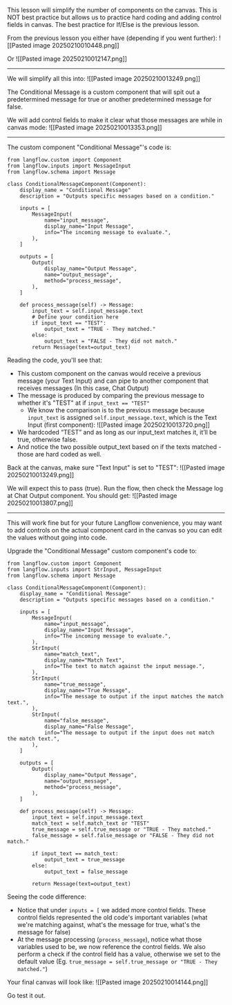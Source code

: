 This lesson will simplify the number of components on the canvas. This is NOT best practice but allows us to practice hard coding and adding control fields in canvas. The best practice for If/Else is the previous lesson.

From the previous lesson you either have (depending if you went further):
![[Pasted image 20250210010448.png]]

Or
![[Pasted image 20250210012147.png]]


---

We will simplify all this into:
![[Pasted image 20250210013249.png]]

The Conditional Message is a custom component that will spit out a predetermined message for true or another  predetermined message for false.

We will add control fields to make it clear what those messages are while in canvas mode:
![[Pasted image 20250210013353.png]]

---

The custom component "Conditional Message"'s code is:
```
from langflow.custom import Component  
from langflow.inputs import MessageInput  
from langflow.schema import Message  
  
class ConditionalMessageComponent(Component):  
    display_name = "Conditional Message"  
    description = "Outputs specific messages based on a condition."  
  
    inputs = [  
        MessageInput(  
            name="input_message",  
            display_name="Input Message",  
            info="The incoming message to evaluate.",  
        ),  
    ]  
  
    outputs = [  
        Output(  
            display_name="Output Message",  
            name="output_message",  
            method="process_message",  
        ),  
    ]  
  
    def process_message(self) -> Message:  
        input_text = self.input_message.text  
        # Define your condition here  
        if input_text == "TEST":  
            output_text = "TRUE - They matched."  
        else:  
            output_text = "FALSE - They did not match."  
        return Message(text=output_text)
```


Reading the code, you'll see that:
- This custom component on the canvas would receive a previous message (your Text Input) and can pipe to another component that receives messages (In this case, Chat Output)
- The message is produced by comparing the previous message to whether it's "TEST" at if `input_text == "TEST"`
	- We know the comparison is to the previous message because `input_text` is assigned `self.input_message.text`, which is the Text Input (first component):
	  ![[Pasted image 20250210013720.png]]
- We hardcoded “TEST” and as long as our input_text matches it, it’ll be true, otherwise false.
- And notice the two possible output_text based on if the texts matched - those are hard coded as well.

Back at the canvas, make sure "Text Input" is set to "TEST":
![[Pasted image 20250210013249.png]]

We will expect this to pass (true). Run the flow, then check the Message log at Chat Output component. You should get:
![[Pasted image 20250210013807.png]]

---

This will work fine but for your future Langflow convenience, you may want to add controls on the actual component card in the canvas so you can edit the values without going into code.

Upgrade the "Conditional Message" custom component's code to:
```
from langflow.custom import Component  
from langflow.inputs import StrInput, MessageInput  
from langflow.schema import Message  
  
class ConditionalMessageComponent(Component):  
    display_name = "Conditional Message"  
    description = "Outputs specific messages based on a condition."  
  
    inputs = [  
        MessageInput(  
            name="input_message",  
            display_name="Input Message",  
            info="The incoming message to evaluate.",  
        ),  
        StrInput(  
            name="match_text",  
            display_name="Match Text",  
            info="The text to match against the input message.",  
        ),  
        StrInput(  
            name="true_message",  
            display_name="True Message",  
            info="The message to output if the input matches the match text.",  
        ),  
        StrInput(  
            name="false_message",  
            display_name="False Message",  
            info="The message to output if the input does not match the match text.",  
        ),  
    ]  
  
    outputs = [  
        Output(  
            display_name="Output Message",  
            name="output_message",  
            method="process_message",  
        ),  
    ]  
  
    def process_message(self) -> Message:  
        input_text = self.input_message.text  
        match_text = self.match_text or "TEST"  
        true_message = self.true_message or "TRUE - They matched."  
        false_message = self.false_message or "FALSE - They did not match."  
  
        if input_text == match_text:  
            output_text = true_message  
        else:  
            output_text = false_message  
  
        return Message(text=output_text)
```

Seeing the code difference:
- Notice that under `inputs = [` we added more control fields. These control fields represented the old code's important variables (what we're matching against, what's the message for true, what's the message for false)
- At the message processing (`process_message`), notice what those variables used to be, we now reference the control fields. We also perform a check if the control field has a value, otherwise we set to the default value (Eg. `true_message = self.true_message or "TRUE - They matched."`)

Your final canvas will look like:
![[Pasted image 20250210014144.png]]

Go test it out.